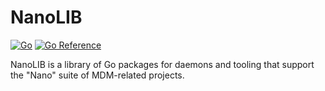 # NanoLIB

[![Go](https://github.com/micromdm/nanolib/actions/workflows/on-push-pr.yml/badge.svg)](https://github.com/micromdm/nanolib/actions) [![Go Reference](https://pkg.go.dev/badge/github.com/micromdm/nanolib.svg)](https://pkg.go.dev/github.com/micromdm/nanolib)

NanoLIB is a library of Go packages for daemons and tooling that support the "Nano" suite of MDM-related projects.
